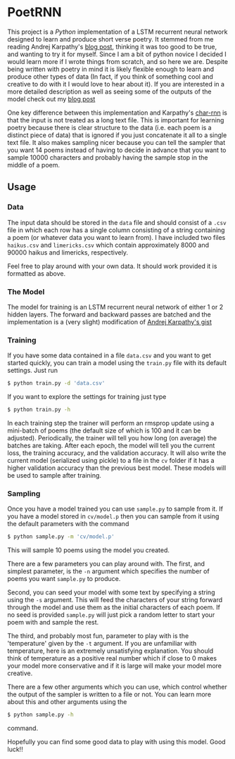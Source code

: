 # PoetRNN

This project is a *Python* implementation of a LSTM recurrent neural network designed to learn and produce short verse poetry. It stemmed from me reading Andrej Karpathy's [blog post](http://karpathy.github.io/2015/05/21/rnn-effectiveness/), thinking it was too good to be true, and wanting to try it for myself. Since I am a bit of python novice I decided I would learn more if I wrote things from scratch, and so here we are. Despite being written with poetry in mind it is likely flexible enough to learn and produce other types of data (In fact, if you think of something cool and creative to do with it I would love to hear about it). If you are interested in a more detailed description as well as seeing some of the outputs of the model check out my [blog post](http://sballas8.github.io/2015/08/11/Poet-RNN.html) 

One key difference between this implementation and Karpathy's [char-rnn](https://github.com/karpathy/char-rnn) is that the input is not treated as a long text file. This is important for learning poetry because there is clear structure to the data (i.e. each poem is a distinct piece of data) that is ignored if you just concatenate it all to a single text file. It also makes sampling nicer because you can tell the sampler that you want 14 poems instead of having to decide in advance that you want to sample 10000 characters and probably having the sample stop in the middle of a poem. 


## Usage

### Data

The input data should be stored in the `data` file and should consist of a `.csv` file in which each row has a single column consisting of a string containing a poem (or whatever data you want to learn from). I have included two files `haikus.csv` and `limericks.csv` which contain approximately 8000 and 90000 haikus and limericks, respectively. 

Feel free to play around with your own data. It should work provided it is formatted as above. 


### The Model

The model for training is an LSTM recurrent neural network of either 1 or 2 hidden layers. The forward and backward passes are batched and the implementation is a (very slight) modification of [Andrej Karpathy's gist](https://gist.github.com/karpathy/587454dc0146a6ae21fc)

### Training

If you have some data contained in a file `data.csv` and you want to get started quickly, you can train a model using the `train.py` file with its default settings. Just run 
```bash
$ python train.py -d 'data.csv'
```

If you want to explore the settings for training just type 
```bash
$ python train.py -h
```

In each training step the trainer will perform an rmsprop update using a mini-batch of poems (the default size of which is 100 and it can be adjusted). Periodically, the trainer will tell you how long (on average) the batches are taking. After each epoch, the model will tell you the current loss, the training accuracy, and the validation accuracy. It will also write the current model (serialized using pickle) to a file in the `cv` folder if it has a higher validation accuracy than the previous best model. These models will be used to sample after training.

### Sampling  

Once you have a model trained you can use `sample.py` to sample from it. If you have a model stored in `cv/model.p` then you can sample from it using the default parameters with the command
```bash
$ python sample.py -m 'cv/model.p'
```
This will sample 10 poems using the model you created. 

There are a few parameters you can play around with. The first, and simplest parameter, is the `-n` argument which specifies the number of poems you want `sample.py` to produce. 

Second, you can seed your model with some text by specifying a string using the `-s` argument. This will feed the characters of your string forward through the model and use them as the initial characters of each poem. If no seed is provided `sample.py` will just pick a random letter to start your poem with and sample the rest. 

The third, and probably most fun, parameter to play with is the 'temperature' given by the `-t` argument. If you are unfamiliar with temperature, here is an extremely unsatisfying explanation. You should think of temperature as a positive real number which if close to 0 makes your model more conservative and if it is large will make your model more creative. 

There are a few other arguments which you can use, which control whether the output of the sampler is written to a file or not. You can learn more about this and other arguments using the 
```bash
$ python sample.py -h
```
command.

Hopefully you can find some good data to play with using this model. Good luck!!


